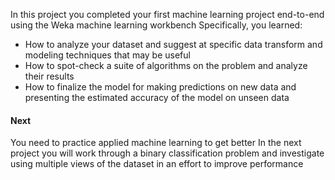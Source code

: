In this project you completed your first machine learning project end-to-end using the Weka
machine learning workbench Specifically, you learned:
- How to analyze your dataset and suggest at specific data transform and modeling techniques
that may be useful
- How to spot-check a suite of algorithms on the problem and analyze their results
- How to finalize the model for making predictions on new data and presenting the estimated
accuracy of the model on unseen data

#### Next
You need to practice applied machine learning to get better In the next project you will work
through a binary classification problem and investigate using multiple views of the dataset in
an effort to improve performance
